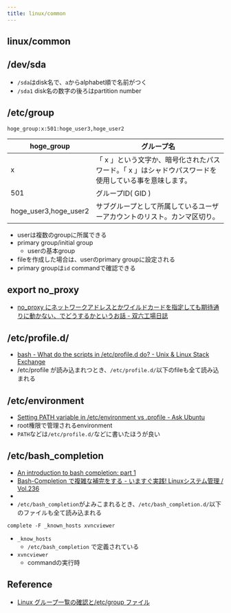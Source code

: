 ```yaml
---
title: linux/common
---
```


## linux/common

## /dev/sda

* `/sda`はdisk名で、`a`からalphabet順で名前がつく
* `/sda1` disk名の数字の後ろはpartition number

## /etc/group

```
hoge_group:x:501:hoge_user3,hoge_user2
```

| hoge_group            | グループ名                                                                                             |
|-----------------------|--------------------------------------------------------------------------------------------------------|
| x                     | 「 x 」という文字か、暗号化されたパスワード。「 x 」はシャドウパスワードを使用している事を意味します。 |
| 501                   | グループID( GID )                                                                                      |
| hoge_user3,hoge_user2 | サブグループとして所属しているユーザーアカウントのリスト。カンマ区切り。                               |

* userは複数のgroupに所属できる
* primary group/initial group
    * userの基本group
* fileを作成した場合は、userのprimary groupに設定される
* primary groupは`id` commandで確認できる


## export no_proxy
* [no_proxy にネットワークアドレスとかワイルドカードを指定しても期待通りに動かない、でどうするかというお話 - 双六工場日誌](http://sechiro.hatenablog.com/entry/2013/08/06/no_proxy_%E3%81%AB%E3%83%8D%E3%83%83%E3%83%88%E3%83%AF%E3%83%BC%E3%82%AF%E3%82%A2%E3%83%89%E3%83%AC%E3%82%B9%E3%81%A8%E3%81%8B%E3%83%AF%E3%82%A4%E3%83%AB%E3%83%89%E3%82%AB%E3%83%BC%E3%83%89%E3%82%92)


## /etc/profile.d/
* [bash - What do the scripts in /etc/profile.d do? - Unix & Linux Stack Exchange](https://unix.stackexchange.com/questions/64258/what-do-the-scripts-in-etc-profile-d-do)
* /etc/profile が読み込まれつとき、`/etc/profile.d/`以下のfileも全て読み込まれる


## /etc/environment
* [Setting PATH variable in /etc/environment vs .profile - Ask Ubuntu](https://askubuntu.com/questions/866161/setting-path-variable-in-etc-environment-vs-profile)
* root権限で管理されるenvironment
* `PATH`などは`/etc/profile.d/`などに書いたほうが良い

## /etc/bash_completion
* [An introduction to bash completion: part 1](https://debian-administration.org/article/316/An_introduction_to_bash_completion_part_1)
* [Bash-Completion で複雑な補完をする - いますぐ実践! Linuxシステム管理 / Vol.236](http://www.usupi.org/sysad/236.html)
*
* `/etc/bash_completion`がよみこまれるとき、`/etc/bash_completion.d/`以下のファイルも全て読み込まれる


```
complete -F _known_hosts xvncviewer
```

* `_know_hosts`
    * `/etc/bash_completion` で定義されている
* `xvncviewer`
    * commandの実行時


## Reference
* [Linux グループ一覧の確認と/etc/group ファイル](http://kazmax.zpp.jp/linux_beginner/etc_group.html)
